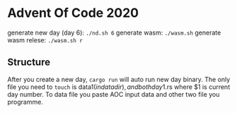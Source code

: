 # Advent Of Code 2020

generate new day (day 6): `./nd.sh 6`
generate wasm: `./wasm.sh`
generate wasm relese: `./wasm.sh r`

## Structure

After you create a new day, `cargo run` will auto run new day binary.
The only file you need to `touch` is data$1 (in data dir), and both day$1.rs where $1 is current day number. To data file you paste AOC input data and other two file you programme.